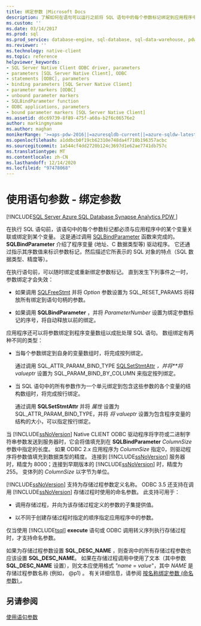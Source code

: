 ```yaml
---
title: 绑定参数 |Microsoft Docs
description: 了解如何在语句可以运行之前将 SQL 语句中的每个参数标记绑定到应用程序中的变量。
ms.custom: ''
ms.date: 03/14/2017
ms.prod: sql
ms.prod_service: database-engine, sql-database, sql-data-warehouse, pdw
ms.reviewer: ''
ms.technology: native-client
ms.topic: reference
helpviewer_keywords:
- SQL Server Native Client ODBC driver, parameters
- parameters [SQL Server Native Client], ODBC
- statements [ODBC], parameters
- binding parameters [SQL Server Native Client]
- parameter markers [ODBC]
- unbound parameter markers
- SQLBindParameter function
- ODBC applications, parameters
- bound parameter markers [SQL Server Native Client]
ms.assetid: d6c69739-8f89-475f-a60a-b2f6c06576e2
author: markingmyname
ms.author: maghan
monikerRange: '>=aps-pdw-2016||=azuresqldb-current||=azure-sqldw-latest||>=sql-server-2016||>=sql-server-linux-2017||=azuresqldb-mi-current'
ms.openlocfilehash: a1ddbcb0f19cb62310e748da4f710b196357acbc
ms.sourcegitcommit: 1a544cf4dd2720b124c3697d1e62ae7741db757c
ms.translationtype: MT
ms.contentlocale: zh-CN
ms.lasthandoff: 12/14/2020
ms.locfileid: "97478068"
---
```

# <a name="using-statement-parameters---binding-parameters"></a>使用语句参数 - 绑定参数
[!INCLUDE[SQL Server Azure SQL Database Synapse Analytics PDW ](../../includes/applies-to-version/sql-asdb-asdbmi-asa-pdw.md)]

  在执行 SQL 语句前，该语句中的每个参数标记都必须与应用程序中的某个变量关联或绑定到某个变量。 这是通过调用 [SQLBindParameter](../../relational-databases/native-client-odbc-api/sqlbindparameter.md) 函数来完成的。 **SQLBindParameter** 介绍了程序变量 (地址、C 数据类型等) 驱动程序。 它还通过指示其序数值来标识参数标记，然后描述它所表示的 SQL 对象的特点（SQL 数据类型、精度等）。  
  
 在执行语句前，可以随时绑定或重新绑定参数标记。 直到发生下列事件之一时，参数绑定才会失效：  
  
-   如果调用 [SQLFreeStmt](../../relational-databases/native-client-odbc-api/sqlfreestmt.md) 并将 *Option* 参数设置为 SQL_RESET_PARAMS 将释放所有绑定到语句句柄的参数。  
  
-   如果调用 **SQLBindParameter** ，并将 *ParameterNumber* 设置为绑定参数标记的序号，将自动释放以前的绑定。  
  
 应用程序还可以将参数绑定到程序变量数组以成批处理 SQL 语句。 数组绑定有两种不同的类型：  
  
-   当每个参数绑定到自身的变量数组时，将完成按列绑定。  
  
     通过调用 SQL_ATTR_PARAM_BIND_TYPE [SQLSetStmtAttr](../../relational-databases/native-client-odbc-api/sqlsetstmtattr.md) *，并将**将 valueptr* 设置为 SQL_PARAM_BIND_BY_COLUMN 来指定按列绑定。  
  
-   当 SQL 语句中的所有参数作为一个单元绑定到包含这些参数的各个变量的结构数组时，将完成按行绑定。  
  
     通过调用 **SQLSetStmtAttr** 并将 *属性* 设置为 SQL_ATTR_PARAM_BIND_TYPE，并将 *将 valueptr* 设置为包含程序变量的结构的大小，可以指定按行绑定。  
  
 当 [!INCLUDE[ssNoVersion](../../includes/ssnoversion-md.md)] Native CLIENT ODBC 驱动程序将字符或二进制字符串参数发送到服务器时，它会将值填充到在 **SQLBindParameter** *ColumnSize* 参数中指定的长度。 如果 ODBC 2.x 应用程序为 *ColumnSize* 指定0，则驱动程序将参数值填充到数据类型的精度。 连接到 [!INCLUDE[ssNoVersion](../../includes/ssnoversion-md.md)] 服务器时，精度为 8000；连接到早期版本的 [!INCLUDE[ssNoVersion](../../includes/ssnoversion-md.md)] 时，精度为 255。 变体列的 *ColumnSize* 以字节为单位。  
  
 [!INCLUDE[ssNoVersion](../../includes/ssnoversion-md.md)] 支持为存储过程参数定义名称。 ODBC 3.5 还支持在调用 [!INCLUDE[ssNoVersion](../../includes/ssnoversion-md.md)] 存储过程时使用的命名参数。 此支持可用于：  
  
-   调用存储过程，并向为该存储过程定义的参数的子集提供值。  
  
-   以不同于创建存储过程时指定的顺序指定应用程序中的参数。  
  
 仅当使用 [!INCLUDE[tsql](../../includes/tsql-md.md)] **execute** 语句或 ODBC 调用转义序列执行存储过程时，才支持命名参数。  
  
 如果为存储过程参数设置 **SQL_DESC_NAME** ，则查询中的所有存储过程参数也应该设置 **SQL_DESC_NAME**。  如果在存储过程调用中使用了文本（其中参数 **SQL_DESC_NAME** 设置），则文本应使用格式 *"name* = *value*"，其中 *NAME* 是存储过程参数名称 (例如， @p1) 。 有关详细信息，请参阅 [按名称绑定参数 (命名参数) ](../../odbc/reference/develop-app/binding-parameters-by-name-named-parameters.md)。  
  
## <a name="see-also"></a>另请参阅  
 [使用语句参数](../../relational-databases/native-client-odbc-queries/using-statement-parameters.md)  
  
